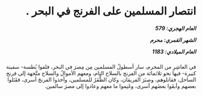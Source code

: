 <h1 dir="rtl">انتصار المسلمين على الفرنج في البحر  .</h1>

<h5 dir="rtl">العام الهجري:  579

الشهر القمري: محرم

العام الميلادي: 1183</h5>

<p dir="rtl">في العاشِرِ من المحرم، سار أسطولُ المسلمين مِن مِصرَ في البحر، فلقوا بُطسة- سفينة كبيرة- فيها نحو ثلاثمائة من الفرنج بالسلاح التام، ومعهم الأموالُ والسلاح متَّجهة إلى فرنج الساحل، فقاتلوهم، وصبَرَ الفريقان، وكان الظَّفَرُ للمسلمين، وأخذوا الفرنجَ أسرى، فقَتَلوا بعضهم وأبقَوا بعضَهم أسرى، وغَنِموا ما معهم وعادوا إلى مصرَ سالمين.</p></br>
